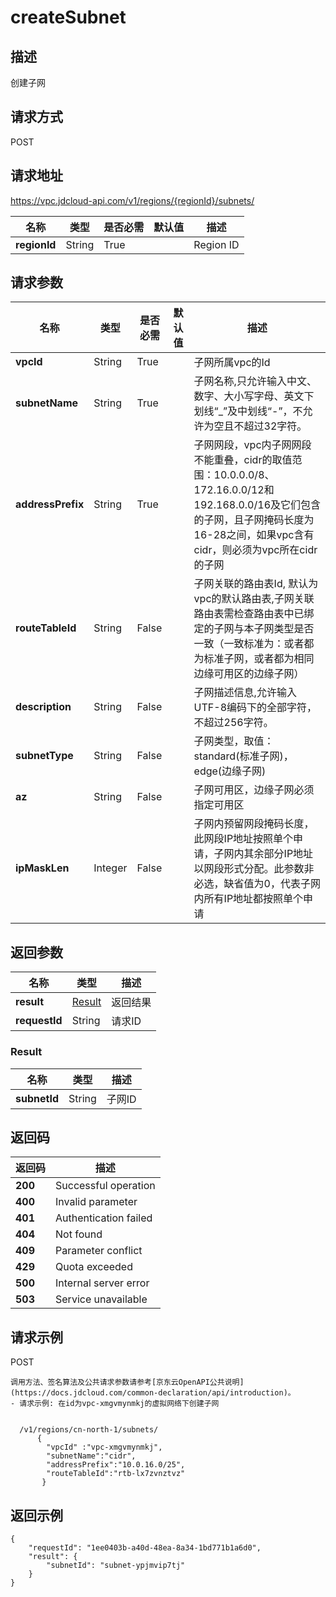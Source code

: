 # createSubnet


## 描述
创建子网

## 请求方式
POST

## 请求地址
https://vpc.jdcloud-api.com/v1/regions/{regionId}/subnets/

|名称|类型|是否必需|默认值|描述|
|---|---|---|---|---|
|**regionId**|String|True| |Region ID|

## 请求参数
|名称|类型|是否必需|默认值|描述|
|---|---|---|---|---|
|**vpcId**|String|True| |子网所属vpc的Id|
|**subnetName**|String|True| |子网名称,只允许输入中文、数字、大小写字母、英文下划线“_”及中划线“-”，不允许为空且不超过32字符。|
|**addressPrefix**|String|True| |子网网段，vpc内子网网段不能重叠，cidr的取值范围：10.0.0.0/8、172.16.0.0/12和192.168.0.0/16及它们包含的子网，且子网掩码长度为16-28之间，如果vpc含有cidr，则必须为vpc所在cidr的子网|
|**routeTableId**|String|False| |子网关联的路由表Id, 默认为vpc的默认路由表,子网关联路由表需检查路由表中已绑定的子网与本子网类型是否一致（一致标准为：或者都为标准子网，或者都为相同边缘可用区的边缘子网）|
|**description**|String|False| |子网描述信息,允许输入UTF-8编码下的全部字符，不超过256字符。|
|**subnetType**|String|False| |子网类型，取值：standard(标准子网)，edge(边缘子网)|
|**az**|String|False| |子网可用区，边缘子网必须指定可用区|
|**ipMaskLen**|Integer|False| |子网内预留网段掩码长度，此网段IP地址按照单个申请，子网内其余部分IP地址以网段形式分配。此参数非必选，缺省值为0，代表子网内所有IP地址都按照单个申请|


## 返回参数
|名称|类型|描述|
|---|---|---|
|**result**|[Result](#result)|返回结果|
|**requestId**|String|请求ID|

### <div id="Result">Result</div>
|名称|类型|描述|
|---|---|---|
|**subnetId**|String|子网ID|

## 返回码
|返回码|描述|
|---|---|
|**200**|Successful operation|
|**400**|Invalid parameter|
|**401**|Authentication failed|
|**404**|Not found|
|**409**|Parameter conflict|
|**429**|Quota exceeded|
|**500**|Internal server error|
|**503**|Service unavailable|

## 请求示例
POST
```
调用方法、签名算法及公共请求参数请参考[京东云OpenAPI公共说明](https://docs.jdcloud.com/common-declaration/api/introduction)。
- 请求示例: 在id为vpc-xmgvmynmkj的虚拟网络下创建子网


  /v1/regions/cn-north-1/subnets/
      {
        "vpcId" :"vpc-xmgvmynmkj",
        "subnetName":"cidr",
        "addressPrefix":"10.0.16.0/25",
        "routeTableId":"rtb-lx7zvnztvz"
       }

```

## 返回示例
```
{
    "requestId": "1ee0403b-a40d-48ea-8a34-1bd771b1a6d0", 
    "result": {
        "subnetId": "subnet-ypjmvip7tj"
    }
}
```
